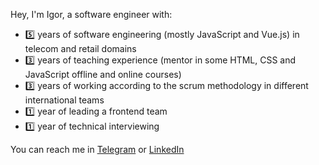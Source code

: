Hey,
I'm Igor, a software engineer with:
- 5️⃣ years of software engineering (mostly JavaScript and Vue.js) in telecom and retail domains
- 3️⃣ years of teaching experience (mentor in some HTML, CSS and JavaScript offline and online courses)
- 3️⃣ years of working according to the scrum methodology in different international teams 
- 1️⃣ year of leading a frontend team
- 1️⃣ year of technical interviewing

You can reach me in [Telegram](https://t.me/kostrubinio) or [LinkedIn](https://www.linkedin.com/in/kostrubinio) 

